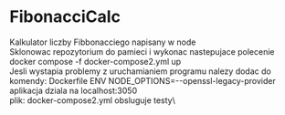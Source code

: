 # FibonacciCalc
Kalkulator liczby Fibbonacciego napisany w node\
Sklonowac repozytorium do pamieci i wykonac nastepujace polecenie\
docker compose -f docker-compose2.yml up\
Jesli wystapia problemy z uruchamianiem programu nalezy dodac do komendy: Dockerfile ENV NODE_OPTIONS=--openssl-legacy-provider\
aplikacja dziala na localhost:3050\
plik: docker-compose2.yml obsluguje testy\
